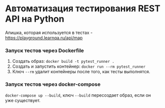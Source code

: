 # Автоматизация тестирования REST API на Python

Апишка, которая используется в тестах - https://playground.learnqa.ru/api/map

### Запуск тестов через Dockerfile
1. Создать образ: `docker build -t pytest_runner .`
2. Создать и запустить контейнер: `docker run --rm pytest_runner`
3. Ключ `--rm` удалит контейнеры после того, как тесты выполнятся.

### Запуск тестов через docker-compose
`docker-compose up --build`, ключ `--build` пересоздает образ, если он уже существует.